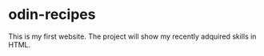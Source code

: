 # odin-recipes
This is my first website.
The project will show my recently adquired skills in HTML.
